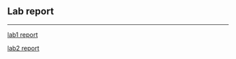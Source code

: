 ## Lab report 
---

[lab1 report](https://chaowen123.github.io/cse15L-lab-report-FA23/lab1_reoprt.html)

[lab2 report](https://chaowen123.github.io/cse15L-lab-report-FA23/lab_report2.html)



